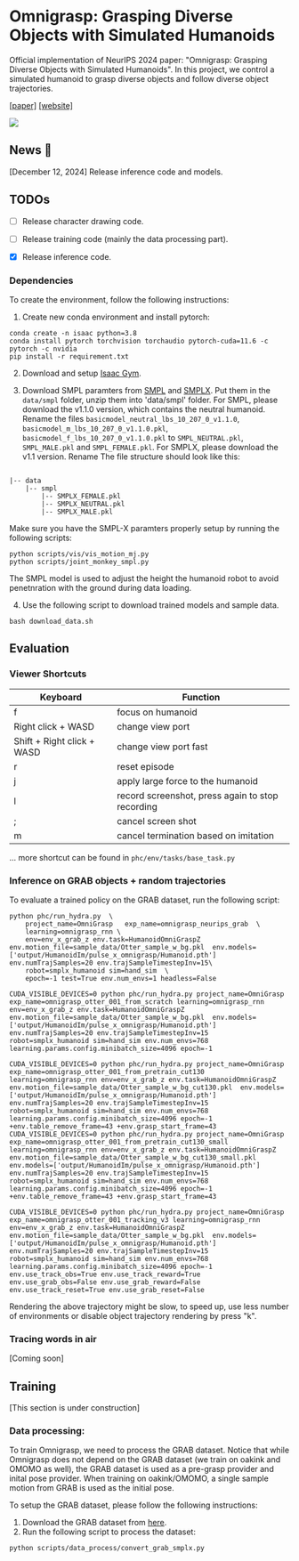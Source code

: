 # Omnigrasp: Grasping Diverse Objects with Simulated Humanoids

Official implementation of NeurIPS 2024 paper: "Omnigrasp: Grasping Diverse Objects with Simulated Humanoids". In this project, we control a simulated humanoid to grasp diverse objects and follow diverse object trajectories. 

[[paper]](https://arxiv.org/abs/2407.11385) [[website]](https://zhengyiluo.github.io/Omnigrasp/) 

<div float="center">
  <img src="assets/omnigrasp_teaser.gif" />
</div>


## News 🚩


[December 12, 2024] Release inference code and models. 

## TODOs

- [ ] Release character drawing code. 
- [ ] Release training code (mainly the data processing part). 
- [x] Release inference code. 


### Dependencies

To create the environment, follow the following instructions: 

1. Create new conda environment and install pytorch:


```
conda create -n isaac python=3.8
conda install pytorch torchvision torchaudio pytorch-cuda=11.6 -c pytorch -c nvidia
pip install -r requirement.txt
```

2. Download and setup [Isaac Gym](https://developer.nvidia.com/isaac-gym). 


3. Download SMPL paramters from [SMPL](https://smpl.is.tue.mpg.de/) and [SMPLX](https://smpl-x.is.tue.mpg.de/download.php). Put them in the `data/smpl` folder, unzip them into 'data/smpl' folder. For SMPL, please download the v1.1.0 version, which contains the neutral humanoid. Rename the files `basicmodel_neutral_lbs_10_207_0_v1.1.0`, `basicmodel_m_lbs_10_207_0_v1.1.0.pkl`, `basicmodel_f_lbs_10_207_0_v1.1.0.pkl` to `SMPL_NEUTRAL.pkl`, `SMPL_MALE.pkl` and `SMPL_FEMALE.pkl`. For SMPLX, please download the v1.1 version. Rename The file structure should look like this:

```

|-- data
    |-- smpl
        |-- SMPLX_FEMALE.pkl
        |-- SMPLX_NEUTRAL.pkl
        |-- SMPLX_MALE.pkl

```


Make sure you have the SMPL-X paramters properly setup by running the following scripts:
```
python scripts/vis/vis_motion_mj.py
python scripts/joint_monkey_smpl.py
```

The SMPL model is used to adjust the height the humanoid robot to avoid penetnration with the ground during data loading. 

4. Use the following script to download trained models and sample data.

```
bash download_data.sh
```


## Evaluation 


### Viewer Shortcuts

| Keyboard | Function |
| ---- | --- |
| f | focus on humanoid |
| Right click + WASD | change view port |
| Shift + Right click + WASD | change view port fast |
| r | reset episode |
| j | apply large force to the humanoid |
| l | record screenshot, press again to stop recording|
| ; | cancel screen shot|
| m | cancel termination based on imitation |

... more shortcut can be found in `phc/env/tasks/base_task.py`


### Inference on GRAB objects + random trajectories

To evaluate a trained policy on the GRAB dataset, run the following script:

```
python phc/run_hydra.py  \
    project_name=OmniGrasp   exp_name=omnigrasp_neurips_grab  \
    learning=omnigrasp_rnn \
    env=env_x_grab_z env.task=HumanoidOmniGraspZ env.motion_file=sample_data/Otter_sample_w_bg.pkl  env.models=['output/HumanoidIm/pulse_x_omnigrasp/Humanoid.pth']   env.numTrajSamples=20 env.trajSampleTimestepInv=15\
    robot=smplx_humanoid sim=hand_sim  \
    epoch=-1 test=True env.num_envs=1 headless=False
```

```
CUDA_VISIBLE_DEVICES=0 python phc/run_hydra.py project_name=OmniGrasp   exp_name=omnigrasp_otter_001_from_scratch learning=omnigrasp_rnn env=env_x_grab_z env.task=HumanoidOmniGraspZ env.motion_file=sample_data/Otter_sample_w_bg.pkl  env.models=['output/HumanoidIm/pulse_x_omnigrasp/Humanoid.pth']   env.numTrajSamples=20 env.trajSampleTimestepInv=15 robot=smplx_humanoid sim=hand_sim env.num_envs=768 learning.params.config.minibatch_size=4096 epoch=-1

CUDA_VISIBLE_DEVICES=0 python phc/run_hydra.py project_name=OmniGrasp   exp_name=omnigrasp_otter_001_from_pretrain_cut130 learning=omnigrasp_rnn env=env_x_grab_z env.task=HumanoidOmniGraspZ env.motion_file=sample_data/Otter_sample_w_bg_cut130.pkl  env.models=['output/HumanoidIm/pulse_x_omnigrasp/Humanoid.pth']   env.numTrajSamples=20 env.trajSampleTimestepInv=15 robot=smplx_humanoid sim=hand_sim env.num_envs=768 learning.params.config.minibatch_size=4096 epoch=-1 +env.table_remove_frame=43 +env.grasp_start_frame=43
CUDA_VISIBLE_DEVICES=0 python phc/run_hydra.py project_name=OmniGrasp   exp_name=omnigrasp_otter_001_from_pretrain_cut130_small learning=omnigrasp_rnn env=env_x_grab_z env.task=HumanoidOmniGraspZ env.motion_file=sample_data/Otter_sample_w_bg_cut130_small.pkl  env.models=['output/HumanoidIm/pulse_x_omnigrasp/Humanoid.pth']   env.numTrajSamples=20 env.trajSampleTimestepInv=15 robot=smplx_humanoid sim=hand_sim env.num_envs=768 learning.params.config.minibatch_size=4096 epoch=-1 +env.table_remove_frame=43 +env.grasp_start_frame=43

CUDA_VISIBLE_DEVICES=0 python phc/run_hydra.py project_name=OmniGrasp   exp_name=omnigrasp_otter_001_tracking_v3 learning=omnigrasp_rnn env=env_x_grab_z env.task=HumanoidOmniGraspZ env.motion_file=sample_data/Otter_sample_w_bg.pkl  env.models=['output/HumanoidIm/pulse_x_omnigrasp/Humanoid.pth']   env.numTrajSamples=20 env.trajSampleTimestepInv=15 robot=smplx_humanoid sim=hand_sim env.num_envs=768 learning.params.config.minibatch_size=4096 epoch=-1 env.use_track_obs=True env.use_track_reward=True env.use_grab_obs=False env.use_grab_reward=False env.use_track_reset=True env.use_grab_reset=False
```

Rendering the above trajectory might be slow, to speed up, use less number of environments or disable object trajectory rendering by press "k". 


### Tracing words in air 

[Coming soon]


## Training 

[This section is under construction]

### Data processing:

To train Omnigrasp, we need to process the GRAB dataset. Notice that while Omnigrasp does not depend on the GRAB dataset (we train on oakink and OMOMO as well), the GRAB dataset is used as a pre-grasp provider and inital pose provider. When training on oakink/OMOMO, a single sample motion from GRAB is used as the initial pose. 

To setup the GRAB dataset, please follow the following instructions:

1. Download the GRAB dataset from [here](https://grab.is.tue.mpg.de/).
2. Run the following script to process the dataset:

```
python scripts/data_process/convert_grab_smplx.py
```

